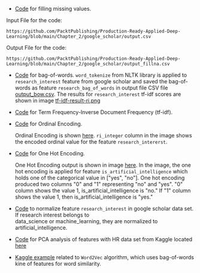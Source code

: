  

- [Code](../google_scholar/fill_missing.py) for filling missing values.

Input File for the code:

    https://github.com/PacktPublishing/Production-Ready-Applied-Deep-Learning/blob/main/Chapter_2/google_scholar/output.csv

Output File for the code:
    
    https://github.com/PacktPublishing/Production-Ready-Applied-Deep-Learning/blob/main/Chapter_2/google_scholar/output_fillna.csv

- [Code](./bag_of_words_and_tf_idf.py) for bag-of-words. `word_tokenize` from NLTK library is applied to `research_interest`
  feature from google scholar and saved the bag-of-words as feature `research_bag_of_words` in output file 
  CSV file [output_bow.csv](./output_bow.csv). The results for `research_interest` tf-idf scores are shown in 
  image [tf-idf-result-ri.png](./images/tf-idf-result-ri.png)

- [Code](./bag_of_words_and_tf_idf.py) for Term Frequency-Inverse Document Frequency (tf-idf).

- [Code](./ordinal_encoding.py) for Ordinal Encoding.

    Ordinal Encoding is shown [here](./images/ordinal_encoding.png).
    `ri_integer` column in the image shows the encoded ordinal value for the feature `research_intererst`.

- [Code](./one_hot_encoding.py) for One Hot Encoding.

    One Hot Encoding output is shown in image [here](./images/one_hot_encoding.png).
    In the image, the one hot encoding is applied for feature `is_artificial_intelligence` which holds one of the categorical value 
    in ["yes", "no"]. One hot encoding produced two columns "0" and "1" representing "no" and "yes". "0" column shows the value 1, is_artificial_intelligence is
    "no." If "1" column shows the value 1, then is_artificial_intelligence is "yes."     

- [Code](./normalize.py) to normalize feature `research_interest` in google scholar data set. If research interest belongs to  
  data_science or machine_learning, they are normalized to artificial_intelligence.

- [Code](./pca.py) for PCA analysis of features with HR data set from Kaggle located [here](https://www.kaggle.com/jacksonchou/hr-data-for-analytics/version/1)
 
- [Kaggle example](https://www.kaggle.com/pierremegret/gensim-word2vec-tutorial) related to `Word2Vec` algorithm, which uses bag-of-words kine of features for
   word similarity.